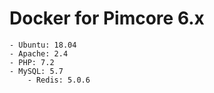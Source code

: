 # Docker for Pimcore 6.x

	- Ubuntu: 18.04
	- Apache: 2.4
	- PHP: 7.2
	- MySQL: 5.7
        - Redis: 5.0.6
